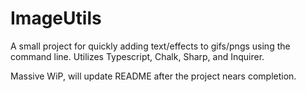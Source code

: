 # ImageUtils

A small project for quickly adding text/effects to gifs/pngs using the command line. Utilizes Typescript, Chalk, Sharp, and Inquirer.

Massive WiP, will update README after the project nears completion.
